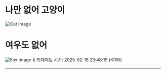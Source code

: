 
# 나만 없어 고양이

![Cat Image](https://cdn2.thecatapi.com/images/90k.jpg)

# 여우도 없어
![Fox Image](https://randomfox.ca/images/12.jpg)
⏳ 업데이트 시간: 2025-02-18 23:48:19 (KRW)

---
